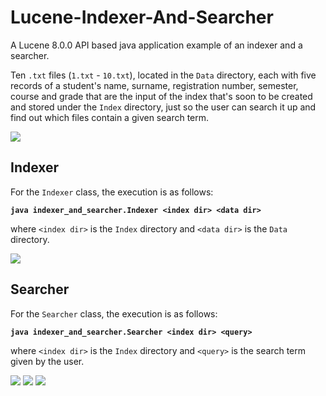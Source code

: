 # Lucene-Indexer-And-Searcher
A Lucene 8.0.0 API based java application example of an indexer and a searcher.

Ten `.txt` files (`1.txt` - `10.txt`), located in the `Data` directory, each with five records of a student's name, surname, registration number, semester, course and grade that are the input of the index that's soon to be created and stored under the `Index` directory, just so the user can search it up and find out which files contain a given search term. 

![](http://i67.tinypic.com/2ib23xj.png)

## Indexer
For the `Indexer` class, the execution is as follows:

**`java indexer_and_searcher.Indexer <index dir> <data dir>`**

where `<index dir>` is the `Index` directory and `<data dir>` is the `Data` directory.

![](http://i66.tinypic.com/6ensix.png)

## Searcher
For the `Searcher` class, the execution is as follows:

**`java indexer_and_searcher.Searcher <index dir> <query>`**

where `<index dir>` is the `Index` directory and `<query>` is the search term given by the user.

![](http://i65.tinypic.com/2nu850i.png)
![](http://i68.tinypic.com/2lka9z9.png)
![](http://i68.tinypic.com/2h655qu.png)

